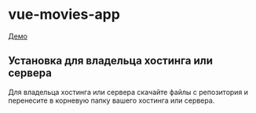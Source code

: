 # vue-movies-app
[Демо](https://silencer903.github.io/vue-movies-app/)
## Установка для владельца хостинга или сервера
Для владельца хостинга или сервера скачайте файлы с репозитория и перенесите в корневую папку вашего хостинга или сервера.
